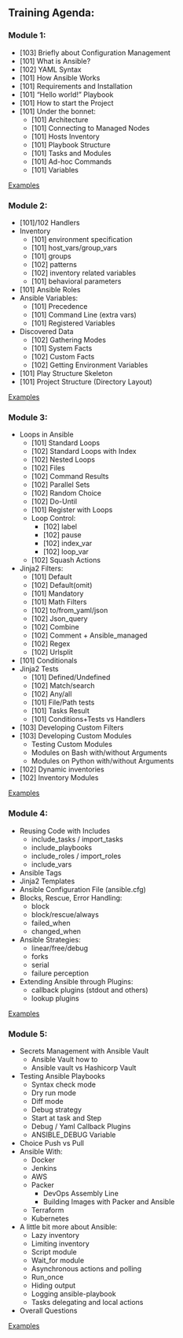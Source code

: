 ## Training Agenda:

### Module 1:
  - [103] Briefly about Configuration Management
  - [101] What is Ansible?
  - [102] YAML Syntax
  - [101] How Ansible Works
  - [101] Requirements and Installation
  - [101] “Hello world!” Playbook
  - [101] How to start the Project
  - [101] Under the bonnet:
    - [101] Architecture
    - [101] Connecting to Managed Nodes
    - [101] Hosts Inventory
    - [101] Playbook Structure
    - [101] Tasks and Modules
    - [101] Ad-hoc Commands
    - [101] Variables

  [Examples](day-1/)

### Module 2:
  - [101]/102 Handlers
  - Inventory
    - [101] environment specification
    - [101] host_vars/group_vars
    - [101] groups
    - [102] patterns
    - [102] inventory related variables
    - [101] behavioral parameters
  - [101] Ansible Roles
  - Ansible Variables:
    - [101] Precedence
    - [101] Command Line (extra vars)
    - [101] Registered Variables
  - Discovered Data
    - [102] Gathering Modes
    - [101] System Facts
    - [102] Custom Facts
    - [102] Getting Environment Variables
  - [101] Play Structure Skeleton
  - [101] Project Structure (Directory Layout)

  [Examples](day-2/)

### Module 3:
  - Loops in Ansible
    - [101] Standard Loops
    - [102] Standard Loops with Index
    - [102] Nested Loops
    - [102] Files
    - [102] Command Results
    - [102] Parallel Sets
    - [102] Random Choice
    - [102] Do-Until
    - [101] Register with Loops
    - Loop Control:
      - [102] label
      - [102] pause
      - [102] index_var
      - [102] loop_var
    - [102] Squash Actions
  - Jinja2 Filters:
    - [101] Default
    - [102] Default(omit)
    - [101] Mandatory
    - [101] Math Filters
    - [102] to/from_yaml/json
    - [102] Json_query
    - [102] Combine
    - [102] Comment + Ansible_managed
    - [102] Regex
    - [102] Urlsplit
  - [101] Conditionals
  - Jinja2 Tests
    - [101] Defined/Undefined
    - [102] Match/search
    - [102] Any/all
    - [101] File/Path tests
    - [101] Tasks Result
    - [101] Conditions+Tests vs Handlers
  - [103] Developing Custom Filters
  - [103] Developing Custom Modules
    - Testing Custom Modules
    - Modules on Bash with/without Arguments
    - Modules on Python with/without Arguments
  - [102] Dynamic inventories
  - [102] Inventory Modules

  [Examples](day-3/)

### Module 4:
  - Reusing Code with Includes
    - include_tasks / import_tasks
    - include_playbooks
    - include_roles / import_roles
    - include_vars
  - Ansible Tags
  - Jinja2 Templates
  - Ansible Configuration File (ansible.cfg)
  - Blocks, Rescue, Error Handling:
    - block
    - block/rescue/always
    - failed_when
    - changed_when
  - Ansible Strategies:
    - linear/free/debug
    - forks
    - serial
    - failure perception
  - Extending Ansible through Plugins:
    - callback plugins (stdout and others)
    - lookup plugins

  [Examples](day-4/)

### Module 5:
  - Secrets Management with Ansible Vault
    - Ansible Vault how to
    - Ansible vault vs Hashicorp Vault
  - Testing Ansible Playbooks
    - Syntax check mode
    - Dry run mode
    - Diff mode
    - Debug strategy
    - Start at task and Step
    - Debug / Yaml Callback Plugins
    - ANSIBLE_DEBUG Variable
  - Choice Push vs Pull
  - Ansible With:
    - Docker
    - Jenkins
    - AWS
    - Packer
      - DevOps Assembly Line
      - Building Images with Packer and Ansible
    - Terraform
    - Kubernetes
  - A little bit more about Ansible:
    - Lazy inventory
    - Limiting inventory
    - Script module
    - Wait_for module
    - Asynchronous actions and polling
    - Run_once
    - Hiding output
    - Logging ansible-playbook
    - Tasks delegating and local actions
  - Overall Questions

  [Examples](day-5/)

